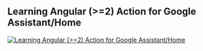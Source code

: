 ## Learning Angular (>=2) Action for Google Assistant/Home


[![Learning Angular (>=2) Action for Google Assistant/Home](http://img.youtube.com/vi/pSR1-tVP5H8/0.jpg)](http://www.youtube.com/watch?v=pSR1-tVP5H8 "Learning Angular (>=2) Action for Google Assistant/Home")
